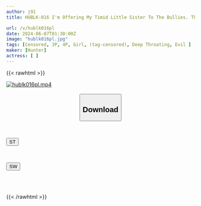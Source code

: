 ```yaml
---
author: j91
title: HUBLK-016 I'm Offering My Timid Little Sister To The Bullies. They Raped My Little Sister In Front Of Me... They Made Me Do It In Front Of Them... But They Didn't Forgive Me...

url: /v/hublk016pl
date: 2024-06-07T01:30:00Z
image: "hublk016pl.jpg"
tags: [Censored, 3P, 4P, Girl, (tag-censored), Deep Throating, Evil	]
maker: [Hunter]
actress: [ ]
---
```



{{< rawhtml >}}

<div class="video" data-videoid="Kej08pB979U0Qe2">
    <a href="javascript:;">
        <img src="/v/hublk016pl/hublk016pl.jpg" width="WIDTH" height="HEIGHT" alt="hublk016pl.mp4" loading="lazy">
    </a>
</div>

<script type="text/javascript" src="https://j91.asia/asset/on-demand-st.js"></script>

<br>
  <link rel="stylesheet" href="https://j91.asia/asset/bs5.css">
  
  <center>
  <button class="btn btn-primary" type="button" data-bs-toggle="collapse" data-bs-target=".multi-collapse" aria-expanded="false" aria-controls="multiCollapseExample1 multiCollapseExample2"><h2>Download</h2></button></center>
</p>
<div class="row">
  <div class="col">
    <div class="collapse multi-collapse" id="multiCollapseExample1">
      <div class="card card-body">
	      	      <br>
<div class="buttons">  
<p><a href="/v/hublk016pl/st.html" target="_blank"><button class="btn-hover color-3"><i class="fa fa-download"></i> ST</button></a></p></div>
    </div>
  </div>
</div>
  <div class="col">
    <div class="collapse multi-collapse" id="multiCollapseExample2">
      <div class="card card-body">
	      <br>
<div class="buttons">
<p><a href="/v/hublk016pl/sw.html" target="_blank"><button class="btn-hover color-2"><i class="fa fa-download"></i> SW</button></a></p></div>
<br><br>
      </div>
    </div>
  </div>
</div>

{{< /rawhtml >}}